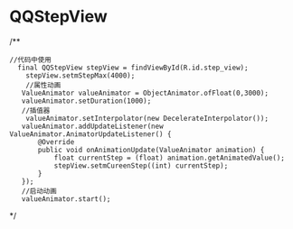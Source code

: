 # QQStepView

/**
	<!--自定义属性-->
	<declare-styleable name="QQStepView">
		<attr name="outerColor" format="color"/>
		<attr name="borderWidth" format="dimension"/>
		<attr name="innerColor" format="color"/>
		<attr name="stepTextSize" format="dimension"/>
		<attr name="stepTextColor" format="color"/>
	</declare-styleable>
	
	
	//代码中使用
	  final QQStepView stepView = findViewById(R.id.step_view);
        stepView.setmStepMax(4000);
        //属性动画
       ValueAnimator valueAnimator = ObjectAnimator.ofFloat(0,3000);
       valueAnimator.setDuration(1000);
       //插值器
        valueAnimator.setInterpolator(new DecelerateInterpolator());
       valueAnimator.addUpdateListener(new ValueAnimator.AnimatorUpdateListener() {
           @Override
           public void onAnimationUpdate(ValueAnimator animation) {
               float currentStep = (float) animation.getAnimatedValue();
               stepView.setmCureenStep((int) currentStep);
           }
       });
       //启动动画
       valueAnimator.start();
*/